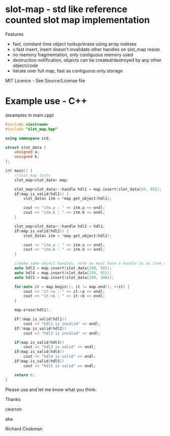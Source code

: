 # slot-map - std like reference counted slot map implementation

Features
 - fast, constant time object lookup/erase using array indexes
 - v.fast insert, insert doesn't invalidate other handles on slot_map resize
 - no memory fragmentation, only contiguous memory used
 - destruction notification, objects can be created/destroyed by any other object/code
 - iterate over full map, fast as contiguous only storage

MIT Licence - See Source/License file

# Example use - C++

(examples in main.cpp)

```C++
#include <iostream>
#include "slot_map.hpp"

using namespace std;

struct slot_data {
	unsigned a;
	unsigned b;
};

int main() {
	//slot_map tests
	slot_map<slot_data> map;

	slot_map<slot_data>::handle hdl1 = map.insert(slot_data{50, 85});
	if(map.is_valid(hdl1)) {
		slot_data& itm = *map.get_object(hdl1);

		cout << "itm.a : " << itm.a << endl;
		cout << "itm.b : " << itm.b << endl;
	}

	slot_map<slot_data>::handle hdl2 = hdl1;
	if(map.is_valid(hdl2)) {
		slot_data& itm = *map.get_object(hdl2);

		cout << "itm.a : " << itm.a << endl;
		cout << "itm.b : " << itm.b << endl;
	}

	//make some object handles, note we must have a handle to an item or else the item would get instantly destroyed
	auto hdl3 = map.insert(slot_data{100, 90});
	auto hdl4 = map.insert(slot_data{150, 95});
	auto hdl5 = map.insert(slot_data{200, 100});

	for(auto it = map.begin(); it != map.end(); ++it) {
		cout << "it->a : " << it->a << endl;
		cout << "it->b : " << it->b << endl;
	}

	map.erase(hdl1);

	if(!map.is_valid(hdl1))
		cout << "hdl1 is invalid" << endl;
	if(!map.is_valid(hdl2))
		cout << "hdl2 is invalid" << endl;

	if(map.is_valid(hdl3))
		cout << "hdl3 is valid" << endl;
	if(map.is_valid(hdl4))
		cout << "hdl4 is valid" << endl;
	if(map.is_valid(hdl5))
		cout << "hdl5 is valid" << endl;

	return 0;
}
```

Please use and let me know what you think.

Thanks

ceorron

aka

Richard Cookman

